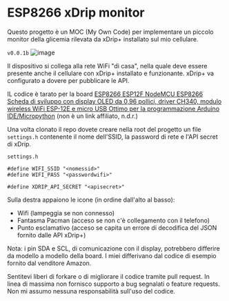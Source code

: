 # ESP8266 xDrip monitor

Questo progetto è un MOC (My Own Code) per implementare un piccolo monitor della glicemia rilevata da xDrip+ installato sul mio cellulare.

`v0.0.1b`
![image](https://github.com/DavideGavagnin/xDripMonitor/assets/156298257/bcbbf635-2ecd-4a19-8897-fb42681e4ea9)


Il dispositivo si collega alla rete WiFi "di casa", nella quale deve essere presente anche il cellulare con xDrip+ installato e funzionante. xDrip+ va configurato a dovere per pubblicare le API.

IL codice è tarato per la board [ESP8266 ESP12F NodeMCU ESP8266 Scheda di sviluppo con display OLED da 0,96 pollici, driver CH340, modulo wireless WiFi ESP-12E e micro USB Ottimo per la programmazione Arduino IDE/Micropython](https://amzn.eu/d/ib1W2zs) (non è un link affiliato, n.d.r.)

Una volta clonato il repo dovete creare nella root del progetto un file `settings.h` contenente il nome dell'SSID, la password di rete e l'API secret di xDrip.

`settings.h`
```
#define WIFI_SSID "<nomessid>"
#define WIFI_PASS "<passwordwifi>"

#define XDRIP_API_SECRET "<apisecret>"
```
Sulla destra appaiono le icone (in ordine dall'alto al basso):

- Wifi (lampeggia se non connesso)
- Fantasma Pacman (acceso se non c'è collegamento con il telefono)
- Punto esclamativo (acceso se capita un errore di decodifica del JSON fornito dalle API xDrip+)

Nota: i pin SDA e SCL, di comunicazione con il display, potrebbero differire da modello a modello della board. I miei differivano dal codice di esempio fornito dal venditore Amazon.

Sentitevi liberi di forkare o di migliorare il codice tramite pull request. In linea di massima non fornisco supporto a bug segnalati o feature requests. Non mi assumo nessuna responsabilità sull'uso del codice.
